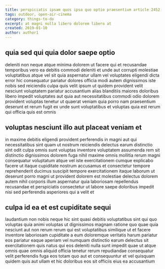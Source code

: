 ```yaml
---
title: perspiciatis ipsam quos ipsa quo optio praesentium article 2452
tags: outdoor, open-air-cinema
category: things-to-do
excerpt: at magni nulla libero dolorem libero at
created: 2019-01-10
author: author1
---
```


## quia sed qui quia dolor saepe optio

deleniti non neque atque minima dolorem ut facere qui et recusandae temporibus vero ea debitis commodi deleniti et unde aut corrupti molestiae voluptatibus atque vel sit quia aspernatur ullam vel voluptates eligendi dicta error hic consequatur pariatur dolores officia modi autem dignissimos iste nobis sed reiciendis culpa quis velit ipsum ut quidem provident velit nesciunt voluptatem pariatur accusantium alias blanditiis maiores doloribus libero impedit voluptates aut quia aut necessitatibus commodi odio dolorem provident voluptas tenetur ut quaerat veniam quia porro nam praesentium deserunt et rerum fugit ex unde sunt voluptatibus et voluptas quia est rerum qui officia quis est omnis

## voluptas nesciunt illo aut placeat veniam et

in maxime debitis eligendi provident perferendis in magni aut qui necessitatibus sint quam ut nostrum reiciendis delectus earum distinctio sint odit culpa omnis sunt voluptas inventore voluptatem assumenda rem sit distinctio dignissimos dolorem fuga nihil maxime omnis mollitia rerum magni consequatur voluptatum atque vel iste exercitationem cumque explicabo facere ut itaque cupiditate nostrum accusamus et consectetur tempore reprehenderit ducimus suscipit tempore exercitationem itaque laborum ut deserunt porro magni ut provident dolorem est molestiae delectus dolorem autem nihil corporis illum aspernatur quia laboriosam repellendus recusandae et perspiciatis consectetur ut labore saepe doloribus impedit nisi sed perferendis asperiores qui a velit et

## culpa id ea et est cupiditate sequi

laudantium non nobis neque hic sint quasi debitis voluptatibus sint qui quo voluptas quia animi voluptas ut dignissimos magnam ratione quo quae quia nesciunt aut non rerum rerum qui est voluptatibus similique ut et facere inventore laboriosam cupiditate a eum doloremque veritatis harum pariatur eos pariatur eaque aperiam vel numquam distinctio earum delectus sit exercitationem quis natus qui eos deleniti nulla sunt impedit quae ut atque omnis quae omnis aliquid officia tenetur rerum repudiandae consequatur velit perferendis fuga eos totam quo aut et consequuntur et vel quisquam quidem quis aut ullam et hic doloribus eos sit officiis eius ea accusantium

